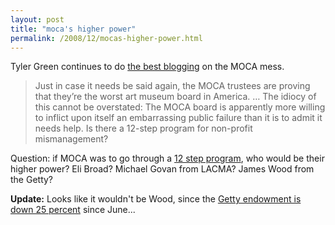 ```yaml
---
layout: post
title: "moca's higher power"
permalink: /2008/12/mocas-higher-power.html
---
```


<p>Tyler Green continues to do <a href="http://www.artsjournal.com/man/2008/12/making_sense_of_a_total_mess_o.html">the best blogging</a> on the MOCA mess.</p>

<blockquote>
Just in case it needs be said again, the MOCA trustees are proving that they&#8217;re the worst art museum board in America. &#8230; The idiocy of this cannot be overstated: The MOCA board is apparently more willing to inflict upon itself an embarrassing public failure than it is to admit it needs help. Is there a 12-step program for non-profit mismanagement?
</blockquote>

<p>Question:  if MOCA was to go through a <a href="http://en.wikipedia.org/wiki/Twelve-step_program">12 step program</a>, who would be their higher power?  Eli Broad?  Michael Govan from LACMA?  James Wood from the Getty?</p>

<p><strong>Update:</strong>  Looks like it wouldn't be Wood, since the <a href="http://www.artsjournal.com/man/2008/12/getty_endowment_down_25_percen.html">Getty endowment is down 25 percent</a> since June...</p>


